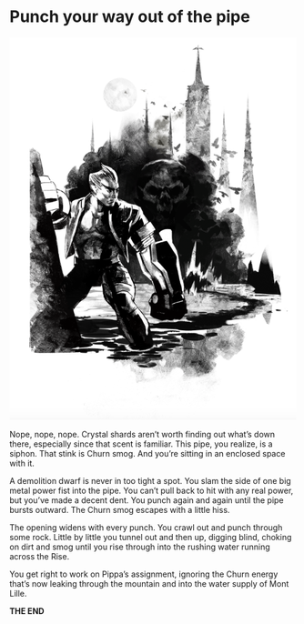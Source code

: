 # Punch your way out of the pipe



![](../../../../../../../.gitbook/assets/tony-pollutes-the-water.png)

Nope, nope, nope. Crystal shards aren’t worth finding out what’s down there, especially since that scent is familiar. This pipe, you realize, is a siphon. That stink is Churn smog. And you’re sitting in an enclosed space with it.

A demolition dwarf is never in too tight a spot. You slam the side of one big metal power fist into the pipe. You can’t pull back to hit with any real power, but you’ve made a decent dent. You punch again and again until the pipe bursts outward. The Churn smog escapes with a little hiss.

The opening widens with every punch. You crawl out and punch through some rock. Little by little you tunnel out and then up, digging blind, choking on dirt and smog until you rise through into the rushing water running across the Rise.

You get right to work on Pippa’s assignment, ignoring the Churn energy that’s now leaking through the mountain and into the water supply of Mont Lille.

**THE END**

